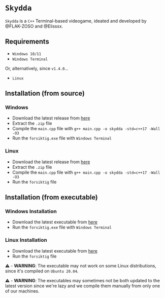 # ``Skydda``

``Skydda`` is a ``C++`` Terminal-based videogame, ideated and developed by @FLAK-ZOSO and @Elisssx.

## Requirements

- ``Windows 10/11``
- ``Windows Terminal``

Or, alternatively, since ``v1.4.0``...

- ``Linux``

## Installation (from source)

### Windows

- Download the latest release from [here](https://github.com/Lioydiano/Skydda/releases)
- Extract the ``.zip`` file
- Compile the ``main.cpp`` file with ``g++ main.cpp -o skydda -std=c++17 -Wall -O3``
- Run the ``forsiktig.exe`` file with ``Windows Terminal``

### Linux

- Download the latest release from [here](https://github.com/Lioydiano/Skydda/releases)
- Extract the ``.zip`` file
- Compile the ``main.cpp`` file with ``g++ main.cpp -o skydda -std=c++17 -Wall -O3``
- Run the ``forsiktig`` file

## Installation (from executable)

### Windows Installation

- Download the latest executable from [here](https://github.com/Lioydiano/Skydda/blob/main/skydda.exe?raw=true)
- Run the ``forsiktig.exe`` file with ``Windows Terminal``

### Linux Installation

- Download the latest executable from [here](https://github.com/Lioydiano/Skydda/blob/main/skydda.exe?raw=true)
- Run the ``forsiktig`` file

⚠️ - **WARNING**: The executable may not work on some Linux distributions, since it's compiled on ``Ubuntu 20.04``.

⚠️ - **WARNING**: The executables may sometimes not be both updated to the latest version since we're lazy and we compile them manually from only one of our machines.
